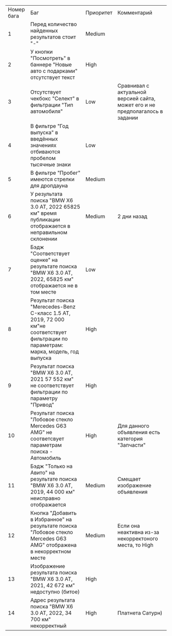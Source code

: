 | | | | |
|-|-|-|-|
|Номер бага|Баг|Приоритет|Комментарий|
|1|Перед количество найденных результатов стоит "-"|Medium| |
|2|У кнопки "Посмотреть" в баннере "Новые авто с подарками" отсутствует текст|High| |
|3|Отсутствует чекбокс "Селект" в фильтрации "Тип автомобиля"|Low|Сравнивал с актуальной версией сайта, может его и не предполагалось в задании|
|4|В фильтре "Год выпуска" в введённых значениях отбиваются пробелом тысячные знаки|Low| |
|5|В фильтре "Пробег" имеются стрелки для дропдауна|Medium| |
|6|У результата поиска "BMW X6 3.0 AT, 2022 65825 км" время публикации отображается в неправильном склонении|Medium|2 дни назад|
|7|Бэдж "Соответствует оценке" на результате поиска "BMW X6 3.0 AT, 2022, 65825 км" отображается не в том месте|Low| |
|8|Результат поиска "Merecedes-Benz C-класс 1.5 АТ, 2019, 72 000 км"не соответствует фильтрации по параметрам: марка, модель, год выпуска|High| |
|9|Результат поиска "BMW X6 3.0 AT, 2021 57 552 км" не соответствует фильтрации по параметру "Привод"|High| |
|10|Результат поиска "Лобовое стекло Mercedes G63 AMG" не соответсвует параметрам поиска - Автомобиль|High|Для данного объявления есть категория "Запчасти"|
|11|Бэдж "Только на Авито" на результате поиска "BMW X6 3.0 AT, 2019, 44 000 км" неисправно отображается|Medium|Смещает изображение объявления|
|12|Кнопка "Добавить в Избранное" на результате поиска "Лобовое стекло Mercedes G63 AMG" отображена в некорректном месте|Medium|Если она неактивна из-за некорректоного места, то High|
|13|Изображение результата поиска "BMW X6 3.0 AT, 2021, 42 672 км" недоступно (битое)|High| |
|14|Адрес результата поиска "BMW X6 3.0 AT, 2022, 34 700 км" некорректный|High|Платнета Сатурн)|

